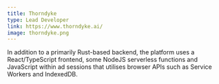```yaml
---
title: Thorndyke
type: Lead Developer
link: https://www.thorndyke.ai/
image: thorndyke.png
---
```


In addition to a primarily Rust-based backend, the platform uses a React/TypeScript frontend, some NodeJS serverless functions and JavaScript within ad sessions that utilises browser APIs such as Service Workers and IndexedDB.
